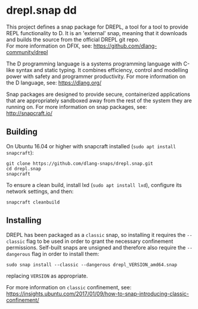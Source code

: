 drepl.snap
dd
========

This project defines a snap package for DREPL, a tool for 
a tool to provide REPL functionality to D.  It is an 
'external' snap, meaning that it downloads and builds the source 
from the official DREPL git repo.  
For more information on DFIX, see: https://github.com/dlang-community/drepl

The D programming language is a systems programming language with C-like
syntax and static typing.  It combines efficiency, control and modelling
power with safety and programmer productivity.  For more information on
the D language, see: https://dlang.org/

Snap packages are designed to provide secure, containerized applications
that are appropriately sandboxed away from the rest of the system they
are running on.  For more information on snap packages, see:
http://snapcraft.io/


Building
--------

On Ubuntu 16.04 or higher with snapcraft installed
(`sudo apt install snapcraft`):

    git clone https://github.com/dlang-snaps/drepl.snap.git
    cd drepl.snap
    snapcraft

To ensure a clean build, install lxd (`sudo apt install lxd`), configure
its network settings, and then:

    snapcraft cleanbuild


Installing
----------

DREPL has been packaged as a `classic` snap, so installing it requires 
the `--classic` flag to be used in order to grant the necessary confinement
permissions.  Self-built snaps are unsigned and therefore also require
the `--dangerous` flag in order to install them:

    sudo snap install --classic --dangerous drepl_VERSION_amd64.snap

replacing `VERSION` as appropriate.

For more information on `classic` confinement, see:
https://insights.ubuntu.com/2017/01/09/how-to-snap-introducing-classic-confinement/
